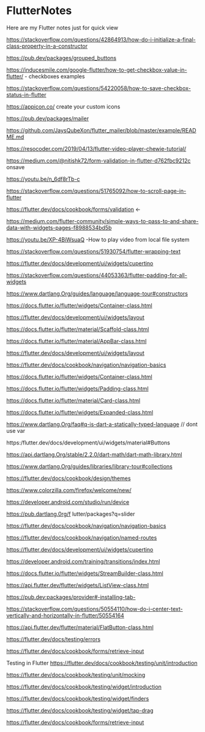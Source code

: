 # FlutterNotes

Here are my Flutter notes just for quick view

https://stackoverflow.com/questions/42864913/how-do-i-initialize-a-final-class-property-in-a-constructor

https://pub.dev/packages/grouped_buttons

https://inducesmile.com/google-flutter/how-to-get-checkbox-value-in-flutter/ - checkboxes examples

https://stackoverflow.com/questions/54220058/how-to-save-checkbox-status-in-flutter

https://appicon.co/  create your custom icons

https://pub.dev/packages/mailer

https://github.com/JaysQubeXon/flutter_mailer/blob/master/example/README.md

https://resocoder.com/2019/04/13/flutter-video-player-chewie-tutorial/

https://medium.com/@nitishk72/form-validation-in-flutter-d762fbc9212c  onsave

https://youtu.be/n_6df8rTb-c  

https://stackoverflow.com/questions/51765092/how-to-scroll-page-in-flutter

https://flutter.dev/docs/cookbook/forms/validation <-

https://medium.com/flutter-community/simple-ways-to-pass-to-and-share-data-with-widgets-pages-f8988534bd5b

https://youtu.be/XP-4BiWsuaQ -How to play video from local file system

https://stackoverflow.com/questions/51930754/flutter-wrapping-text

https://flutter.dev/docs/development/ui/widgets/cupertino

https://stackoverflow.com/questions/44053363/flutter-padding-for-all-widgets

https://www.dartlang.Org/guides/language/language-tour#constructors

https://docs.flutter.io/flutter/widgets/Container-class.html

https://flutter.dev/docs/development/ui/widgets/layout

https://docs.flutter.io/flutter/material/Scaffold-class.html

https://docs.flutter.io/flutter/material/AppBar-class.html

https://flutter.dev/docs/development/ui/widgets/layout

https://flutter.dev/docs/cookbook/navigation/navigation-basics

https://docs.flutter.io/flutter/widgets/Container-class.html

https://docs.flutter.io/flutter/widgets/Padding-class.html

https://docs.flutter.io/flutter/material/Card-class.html

https://docs.flutter.io/flutter/widgets/Expanded-class.html

https://www.dartlang.Org/faq#q-is-dart-a-statically-typed-language // dont use var

https:/flutter.dev/docs/development/ui/widgets/material#Buttons

https://api.dartlang.Org/stable/2.2.0/dart-math/dart-math-library.html

https://www.dartlang.Org/guides/libraries/library-tour#collections

https://flutter.dev/docs/cookbook/design/themes

https://www.colorzilla.com/firefox/welcome/new/

https://developer.android.com/studio/run/device

https://pub.dartlang.0rg/f lutter/packages?q=slider

https://flutter.dev/docs/cookbook/navigation/navigation-basics

https://flutter.dev/docs/cookbook/navigation/named-routes

https://flutter.dev/docs/development/ui/widgets/cupertino

https://developer.android.com/training/transitions/index.html

https://docs.flutter.io/flutter/widgets/StreamBuilder-class.html

https://api.flutter.dev/flutter/widgets/ListView-class.html

https://pub.dev:packages/provider#-installing-tab-

https://stackoverflow.com/questions/50554110/how-do-i-center-text-vertically-and-horizontally-in-flutter/50554164

https://api.flutter.dev/flutter/material/FlatButton-class.html

https://flutter.dev/docs/testing/errors

https://flutter.dev/docs/cookbook/forms/retrieve-input


Testing in Flutter
https://flutter.dev/docs/cookbook/testing/unit/introduction

https://flutter.dev/docs/cookbook/testing/unit/mocking

https://flutter.dev/docs/cookbook/testing/widget/introduction

https://flutter.dev/docs/cookbook/testing/widget/finders

https://flutter.dev/docs/cookbook/testing/widget/tap-drag

https://flutter.dev/docs/cookbook/forms/retrieve-input
